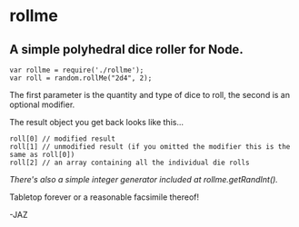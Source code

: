 rollme
======

A simple polyhedral dice roller for Node.
-----------------------------------------
~~~
var rollme = require('./rollme');  
var roll = random.rollMe("2d4", 2);
~~~

The first parameter is the quantity and type of dice to roll, the second is an optional modifier.

The result object you get back looks like this...
~~~
roll[0] // modified result  
roll[1] // unmodified result (if you omitted the modifier this is the same as roll[0])  
roll[2] // an array containing all the individual die rolls  
~~~

_There's also a simple integer generator included at rollme.getRandInt()._

Tabletop forever or a reasonable facsimile thereof!

-JAZ